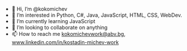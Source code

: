 - 👋 Hi, I’m @kokomichev
- 👀 I’m interested in Python, C#, Java, JavaScript, HTML, CSS, WebDev.
- 🌱 I’m currently learning JavaScript
- 💞️ I’m looking to collaborate on anything
- 📫 How to reach me kokomichevwork@abv.bg, www.linkedin.com/in/kostadin-michev-work
